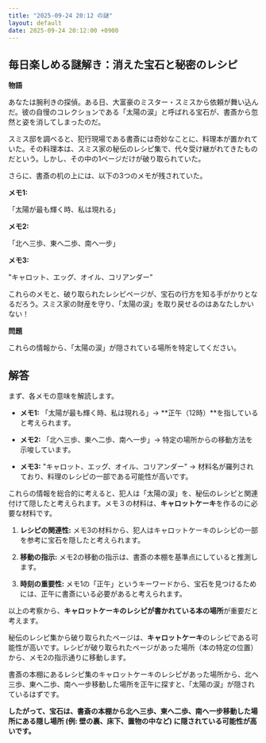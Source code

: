 ```yaml
---
title: "2025-09-24 20:12 の謎"
layout: default
date: 2025-09-24 20:12:00 +0900
---
```

## 毎日楽しめる謎解き：消えた宝石と秘密のレシピ

**物語**

あなたは腕利きの探偵。ある日、大富豪のミスター・スミスから依頼が舞い込んだ。彼の自慢のコレクションである「太陽の涙」と呼ばれる宝石が、書斎から忽然と姿を消してしまったのだ。

スミス邸を調べると、犯行現場である書斎には奇妙なことに、料理本が置かれていた。その料理本は、スミス家の秘伝のレシピ集で、代々受け継がれてきたものだという。しかし、その中の1ページだけが破り取られていた。

さらに、書斎の机の上には、以下の3つのメモが残されていた。

**メモ1:**

「太陽が最も輝く時、私は現れる」

**メモ2:**

「北へ三歩、東へ二歩、南へ一步」

**メモ3:**

"キャロット、エッグ、オイル、コリアンダー"

これらのメモと、破り取られたレシピページが、宝石の行方を知る手がかりとなるだろう。スミス家の財産を守り、「太陽の涙」を取り戻せるのはあなたしかいない！

**問題**

これらの情報から、「太陽の涙」が隠されている場所を特定してください。

## 解答

まず、各メモの意味を解読します。

*   **メモ1:** 「太陽が最も輝く時、私は現れる」-> **正午（12時）**を指していると考えられます。

*   **メモ2:** 「北へ三歩、東へ二歩、南へ一步」-> 特定の場所からの移動方法を示唆しています。

*   **メモ3:** "キャロット、エッグ、オイル、コリアンダー" -> 材料名が羅列されており、料理のレシピの一部である可能性が高いです。

これらの情報を総合的に考えると、犯人は「太陽の涙」を、秘伝のレシピと関連付けて隠したと考えられます。メモ３の材料は、**キャロットケーキ**を作るのに必要な材料です。

1.  **レシピの関連性:** メモ3の材料から、犯人はキャロットケーキのレシピの一部を参考に宝石を隠したと考えられます。

2.  **移動の指示:** メモ2の移動の指示は、書斎の本棚を基準点にしていると推測します。

3.  **時刻の重要性:** メモ1の「正午」というキーワードから、宝石を見つけるためには、正午に書斎にいる必要があると考えられます。

以上の考察から、**キャロットケーキのレシピが書かれている本の場所**が重要だと考えます。

秘伝のレシピ集から破り取られたページは、**キャロットケーキ**のレシピである可能性が高いです。レシピが破り取られたページがあった場所（本の特定の位置）から、メモ2の指示通りに移動します。

書斎の本棚にあるレシピ集のキャロットケーキのレシピがあった場所から、北へ三歩、東へ二歩、南へ一步移動した場所を正午に探すと、「太陽の涙」が隠されているはずです。

**したがって、宝石は、書斎の本棚から北へ三歩、東へ二歩、南へ一步移動した場所にある隠し場所 (例: 壁の裏、床下、置物の中など) に隠されている可能性が高いです。**
